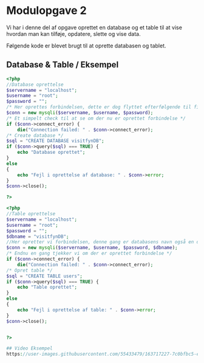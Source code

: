 # Modulopgave 2

Vi har i denne del af opgave oprettet en database og et table til at vise
hvordan man kan tilføje, opdatere, slette og vise data.

Følgende kode er blevet brugt til at oprette databasen og tablet.




## Database & Table / Eksempel

```php
<?php
//Database oprettelse
$servername = "localhost";
$username = "root";
$password = "";
/* Her oprettes forbindelsen, dette er dog flyttet efterfølgende til filen addConnect.php */
$conn = new mysqli($servername, $username, $password);
/* Et simpelt check til at se om der nu er oprettet forbindelse */
if ($conn->connect_error) {
    die("Connection failed: " . $conn->connect_error);
/* Create database */
$sql = "CREATE DATABASE visitfynDB";
if ($conn->query($sql) === TRUE) {
    echo "Database oprettet";
}
else
{
    echo "Fejl i oprettelse af database: " . $conn->error;
}
$conn->close();

?>

<?php
//Table oprettelse
$servername = "localhost";
$username = "root";
$password = "";
$dbname = "visitfynDB";
//Her opretter vi forbindelsen, denne gang er databasens navn også en del af forbindelsen.
$conn = new mysqli($servername, $username, $password, $dbname);
/* Endnu en gang tjekker vi om der er oprettet forbindelse */
if ($conn->connect_error) {
    die("Connection failed: " . $conn->connect_error);
/* Opret table */
$sql = "CREATE TABLE users";
if ($conn->query($sql) === TRUE) {
    echo "Table oprettet";
}
else
{
    echo "Fejl i oprettelse af table: " . $conn->error;
}
$conn->close();


?>

## Video Eksempel
https://user-images.githubusercontent.com/55433479/163717227-7c0bfbc5-e77f-4e27-a17d-55bc4f493184.mp4
